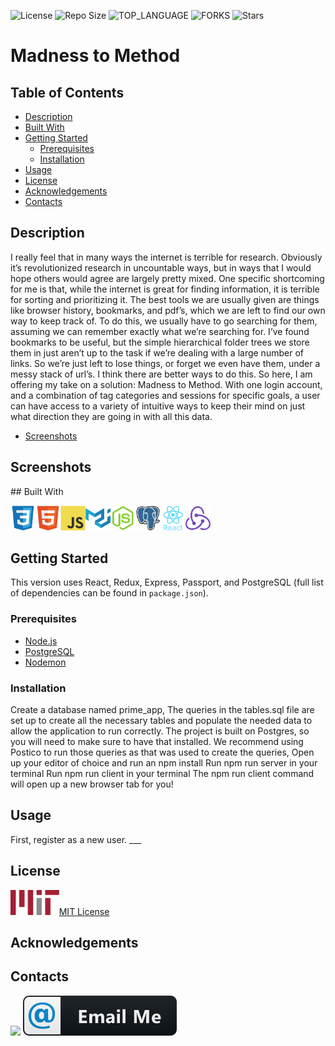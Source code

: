 
![License](https://img.shields.io/github/license/jeremyacoop/https://github.com/jeremyacoop/prime-solo-project.svg?style=for-the-badge) ![Repo Size](https://img.shields.io/github/languages/code-size/jeremyacoop/https://github.com/jeremyacoop/prime-solo-project.svg?style=for-the-badge) ![TOP_LANGUAGE](https://img.shields.io/github/languages/top/jeremyacoop/https://github.com/jeremyacoop/prime-solo-project.svg?style=for-the-badge) ![FORKS](https://img.shields.io/github/forks/jeremyacoop/https://github.com/jeremyacoop/prime-solo-project.svg?style=for-the-badge&social) ![Stars](https://img.shields.io/github/stars/jeremyacoop/https://github.com/jeremyacoop/prime-solo-project.svg?style=for-the-badge)
    
# Madness to Method

## Table of Contents

- [Description](#description)
- [Built With](#built-with)
- [Getting Started](#getting-started)
  - [Prerequisites](#prerequisites)
  - [Installation](#installation)
- [Usage](#usage)
- [License](#license)
- [Acknowledgements](#acknowledgements)
- [Contacts](#contacts)

## Description

I really feel that in many ways the internet is terrible for research. Obviously it’s revolutionized research in uncountable ways, but in ways that I would hope others would agree are largely pretty mixed. One specific shortcoming for me is that, while the internet is great for finding information, it is terrible for sorting and prioritizing it. The best tools we are usually given are things like browser history, bookmarks, and pdf’s, which we are left to find our own way to keep track of. To do this, we usually have to go searching for them, assuming we can remember exactly what we’re searching for. I’ve found bookmarks to be useful, but the simple hierarchical folder trees we store them in just aren’t up to the task if we’re dealing with a large number of links. So we’re just left to lose things, or forget we even have them, under a messy stack of url’s. 
I think there are better ways to do this. So here, I am offering my take on a solution: Madness to Method. With one login account, and a combination of tag categories and sessions for specific goals, a user can have access to a variety of intuitive ways to keep their mind on just what direction they are going in with all this data. 

- [Screenshots](#screenshots)

## Screenshots

<img src="" />## Built With

<a href="https://developer.mozilla.org/en-US/docs/Web/CSS"><img src="https://raw.githubusercontent.com/devicons/devicon/master/icons/css3/css3-original.svg" height="40px" width="40px" /></a><a href="https://developer.mozilla.org/en-US/docs/Web/HTML"><img src="https://raw.githubusercontent.com/devicons/devicon/master/icons/html5/html5-original.svg" height="40px" width="40px" /></a><a href="https://developer.mozilla.org/en-US/docs/Web/JavaScript"><img src="https://raw.githubusercontent.com/devicons/devicon/master/icons/javascript/javascript-original.svg" height="40px" width="40px" /></a><a href="https://material-ui.com/"><img src="https://raw.githubusercontent.com/devicons/devicon/master/icons/materialui/materialui-original.svg" height="40px" width="40px" /></a><a href="https://nodejs.org/en/"><img src="https://raw.githubusercontent.com/devicons/devicon/master/icons/nodejs/nodejs-original.svg" height="40px" width="40px" /></a><a href="https://www.postgresql.org/"><img src="https://raw.githubusercontent.com/devicons/devicon/master/icons/postgresql/postgresql-original.svg" height="40px" width="40px" /></a><a href="https://reactjs.org/"><img src="https://raw.githubusercontent.com/devicons/devicon/master/icons/react/react-original-wordmark.svg" height="40px" width="40px" /></a><a href="https://redux.js.org/"><img src="https://raw.githubusercontent.com/devicons/devicon/master/icons/redux/redux-original.svg" height="40px" width="40px" /></a>

## Getting Started

This version uses React, Redux, Express, Passport, and PostgreSQL (full list of dependencies can be found in `package.json`).

### Prerequisites

  - [Node.js](https://nodejs.org/en/)
  - [PostgreSQL](https://www.postgresql.org/)
  - [Nodemon](https://nodemon.io/)

### Installation

Create a database named prime_app,
The queries in the tables.sql file are set up to create all the necessary tables and populate the needed data to allow the application to run correctly. The project is built on Postgres, so you will need to make sure to have that installed. We recommend using Postico to run those queries as that was used to create the queries,
Open up your editor of choice and run an npm install
Run npm run server in your terminal
Run npm run client in your terminal
The npm run client command will open up a new browser tab for you!

## Usage

First, register as a new user. ___


## License

<a href="https://choosealicense.com/licenses/mit/"><img src="https://raw.githubusercontent.com/johnturner4004/readme-generator/master/src/components/assets/images/mit.svg" height=40 />MIT License</a>

## Acknowledgements


## Contacts

<a href="https://www.linkedin.com/in/jeremy-cooper-848911230/"><img src="https://img.shields.io/badge/LinkedIn-0077B5?style=for-the-badge&logo=linkedin&logoColor=white" /></a>  <a href="mailto:"><img src=https://raw.githubusercontent.com/johnturner4004/readme-generator/master/src/components/assets/images/email_me_button_icon_151852.svg /></a>

